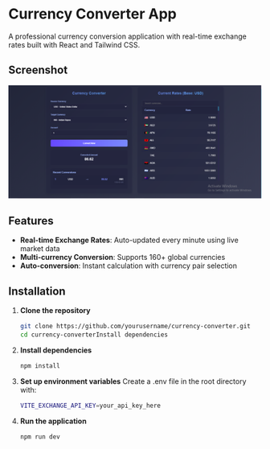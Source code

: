# Currency Converter App

A professional currency conversion application with real-time exchange rates built with React and Tailwind CSS.

## Screenshot
![Currency Converter App Screenshot](https://github.com/Mzs786/Currency-Convertor/raw/main/assets/Screenshot.png)

## Features

- **Real-time Exchange Rates**: Auto-updated every minute using live market data
- **Multi-currency Conversion**: Supports 160+ global currencies
- **Auto-conversion**: Instant calculation with currency pair selection

## Installation

1. **Clone the repository**
   ```bash
   git clone https://github.com/yourusername/currency-converter.git
   cd currency-converterInstall dependencies

2. **Install dependencies**
   ```bash
   npm install

3. **Set up environment variables**
   Create a .env file in the root directory with:
   ```bash
   VITE_EXCHANGE_API_KEY=your_api_key_here
   
4. **Run the application**
   ```bash
   npm run dev
   
   
